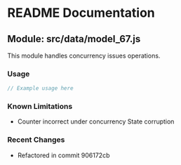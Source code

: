 # README Documentation

## Module: src/data/model_67.js

This module handles concurrency issues operations.

### Usage

```java
// Example usage here
```

### Known Limitations

- Counter incorrect under concurrency State corruption

### Recent Changes

- Refactored in commit 906172cb
